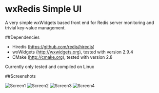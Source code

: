 wxRedis Simple UI
=================

A very simple wxWidgets based front end for Redis server monitoring and trivial key-value management.

##Dependencies

- Hiredis (https://github.com/redis/hiredis)
- wxWidgets (http://wxwidgets.org), tested with version 2.9.4
- CMake (http://cmake.org), tested with version 2.8

Currently only tested and compiled on Linux

##Screenshots

![Screen1](https://raw.github.com/kadekcipta/wxredisui/master/screenshots/screen1.png)
![Screen2](https://raw.github.com/kadekcipta/wxredisui/master/screenshots/screen2.png)
![Screen3](https://raw.github.com/kadekcipta/wxredisui/master/screenshots/screen3.png)
![Screen4](https://raw.github.com/kadekcipta/wxredisui/master/screenshots/screen4.png)
